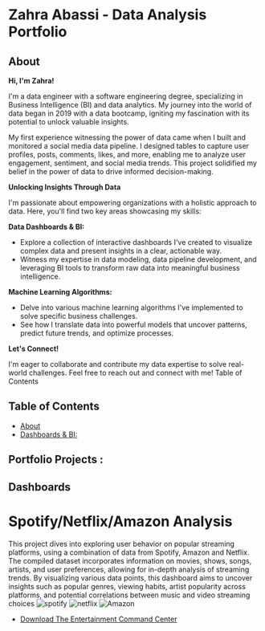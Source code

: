 # Zahra Abassi - Data Analysis Portfolio

## **About**

**Hi, I'm Zahra!**

I'm a data engineer with a software engineering degree, specializing in Business Intelligence (BI) and data analytics. My journey into the world of data began in 2019 with a data bootcamp, igniting my fascination with its potential to unlock valuable insights.

My first experience witnessing the power of data came when I built and monitored a social media data pipeline. I designed tables to capture user profiles, posts, comments, likes, and more, enabling me to analyze user engagement, sentiment, and social media trends. This project solidified my belief in the power of data to drive informed decision-making.

**Unlocking Insights Through Data**

I'm passionate about empowering organizations with a holistic approach to data. Here, you'll find two key areas showcasing my skills:

**Data Dashboards & BI:**

* Explore a collection of interactive dashboards I've created to visualize complex data and present insights in a clear, actionable way.
* Witness my expertise in data modeling, data pipeline development, and leveraging BI tools to transform raw data into meaningful business intelligence.

**Machine Learning Algorithms:**

* Delve into various machine learning algorithms I've implemented to solve specific business challenges.
* See how I translate data into powerful models that uncover patterns, predict future trends, and optimize processes.

**Let's Connect!**

I'm eager to collaborate and contribute my data expertise to solve real-world challenges. Feel free to reach out and connect with me!
Table of Contents

## **Table of Contents**

- [About](#about)
- [Dashboards & BI:](#Dashboards)




## **Portfolio Projects :**

## **Dashboards**

# Spotify/Netflix/Amazon Analysis

This project dives into exploring user behavior on popular streaming platforms, using a combination of data from Spotify, Amazon and Netflix. The compiled dataset incorporates information on movies, shows, songs, artists, and user preferences, allowing for in-depth analysis of streaming trends. By visualizing various data points, this dashboard aims to uncover insights such as popular genres, viewing habits, artist popularity across platforms, and potential correlations between music and video streaming choices
![spotify](https://github.com/Zahrabassi/Portfolio-Data/assets/47666508/4cb81897-c3ca-4dac-88d6-af4a6df4d3d7)
![netflix](https://github.com/Zahrabassi/Portfolio-Data/assets/47666508/df40528e-8d98-4336-aafb-9078a566e8ae)
![Amazon](https://github.com/Zahrabassi/Portfolio-Data/assets/47666508/618f29ac-8d34-4c9d-a1fb-fad32b7d0486)
  * [Download The Entertainment Command Center](https://github.com/Zahrabassi/Portfolio-Data/blob/main/The%20Entertainment%20Command%20Center.pbix)





